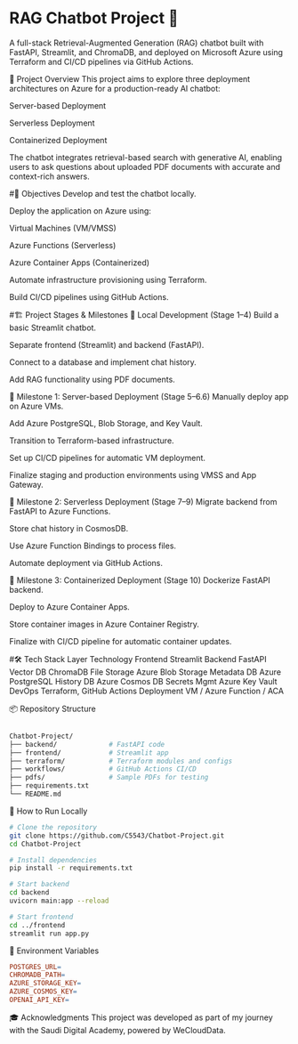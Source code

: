 # RAG Chatbot Project 🤖

A full-stack Retrieval-Augmented Generation (RAG) chatbot built with FastAPI, Streamlit, and ChromaDB, and deployed on Microsoft Azure using Terraform and CI/CD pipelines via GitHub Actions.

📌 Project Overview
This project aims to explore three deployment architectures on Azure for a production-ready AI chatbot:

Server-based Deployment

Serverless Deployment

Containerized Deployment

The chatbot integrates retrieval-based search with generative AI, enabling users to ask questions about uploaded PDF documents with accurate and context-rich answers.

#🎯 Objectives
Develop and test the chatbot locally.

Deploy the application on Azure using:

Virtual Machines (VM/VMSS)

Azure Functions (Serverless)

Azure Container Apps (Containerized)

Automate infrastructure provisioning using Terraform.

Build CI/CD pipelines using GitHub Actions.

#🏗️ Project Stages & Milestones
🔹 Local Development (Stage 1–4)
Build a basic Streamlit chatbot.

Separate frontend (Streamlit) and backend (FastAPI).

Connect to a database and implement chat history.

Add RAG functionality using PDF documents.

🔹 Milestone 1: Server-based Deployment (Stage 5–6.6)
Manually deploy app on Azure VMs.

Add Azure PostgreSQL, Blob Storage, and Key Vault.

Transition to Terraform-based infrastructure.

Set up CI/CD pipelines for automatic VM deployment.

Finalize staging and production environments using VMSS and App Gateway.

🔹 Milestone 2: Serverless Deployment (Stage 7–9)
Migrate backend from FastAPI to Azure Functions.

Store chat history in CosmosDB.

Use Azure Function Bindings to process files.

Automate deployment via GitHub Actions.

🔹 Milestone 3: Containerized Deployment (Stage 10)
Dockerize FastAPI backend.

Deploy to Azure Container Apps.

Store container images in Azure Container Registry.

Finalize with CI/CD pipeline for automatic container updates.

#🛠️ Tech Stack
Layer	Technology
Frontend	Streamlit
Backend	FastAPI
Vector DB	ChromaDB
File Storage	Azure Blob Storage
Metadata DB	Azure PostgreSQL
History DB	Azure Cosmos DB
Secrets Mgmt	Azure Key Vault
DevOps	Terraform, GitHub Actions
Deployment	VM / Azure Function / ACA

📦 Repository Structure
```  graphql

Chatbot-Project/
├── backend/             # FastAPI code
├── frontend/            # Streamlit app
├── terraform/           # Terraform modules and configs
├── workflows/           # GitHub Actions CI/CD
├── pdfs/                # Sample PDFs for testing
├── requirements.txt     
└── README.md
```

🚀 How to Run Locally

``` bash
# Clone the repository
git clone https://github.com/C5543/Chatbot-Project.git
cd Chatbot-Project

# Install dependencies
pip install -r requirements.txt

# Start backend
cd backend
uvicorn main:app --reload

# Start frontend
cd ../frontend
streamlit run app.py
```
🔐 Environment Variables
``` makefile
POSTGRES_URL=
CHROMADB_PATH=
AZURE_STORAGE_KEY=
AZURE_COSMOS_KEY=
OPENAI_API_KEY=
```
🎓 Acknowledgments
This project was developed as part of my journey with the Saudi Digital Academy, powered by WeCloudData.

